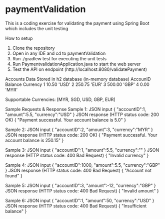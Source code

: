 # paymentValidation
This is a coding exercise for validating the payment using Spring Boot which includes the unit testing

How to setup
1. Clone the repository
2. Open in any IDE and cd to paymentValidation
3. Run ./gradlew test for executing the unit tests
4. Run PaymentvalidationApplication.java to start the web server
5. Test the API on endpoint (http://localhost:8080/validatePayment)

Accounts Data Stored in h2 database (in-memory database)
AccounID   Balance  Currency
    1        10.50    'USD'
    2       250.75    'EUR'
    3       500.00    'GBP'
    4         0.00    'MYR'

Supportable Currencies: [MYR, SGD, USD, GBP, EUR]

Sample Requests & Response
Sample 1:
JSON input 
{
    "accountID":1,
    "amount":5.5,
    "currency":"USD"
}
JSON response (HTTP status code: 200 OK)
{
  "Payment successful. Your account balance is 5.0"
}

Sample 2:
JSON input 
{
    "accountID":2,
    "amount":3,
    "currency":"MYR"
}
JSON response (HTTP status code: 200 OK)
{
  "Payment successful. Your account balance is 250.15"
}

Sample 3:
JSON input 
{
    "accountID":1,
    "amount":5.5,
    "currency":""
}
JSON response (HTTP status code: 400 Bad Request)
{
  "Invalid currency"
}

Sample 4:
JSON input 
{
    "accountID":1000,
    "amount":5.5,
    "currency":"GBP"
}
JSON response (HTTP status code: 400 Bad Request)
{
  "Account not found"
}

Sample 5:
JSON input 
{
    "accountID":3,
    "amount":-12,
    "currency":"GBP"
}
JSON response (HTTP status code: 400 Bad Request)
{
  "Invalid amount"
}

Sample 6:
JSON input 
{
    "accountID":1,
    "amount":50,
    "currency":"USD"
}
JSON response (HTTP status code: 400 Bad Request)
{
  "Insufficient balance"
}


